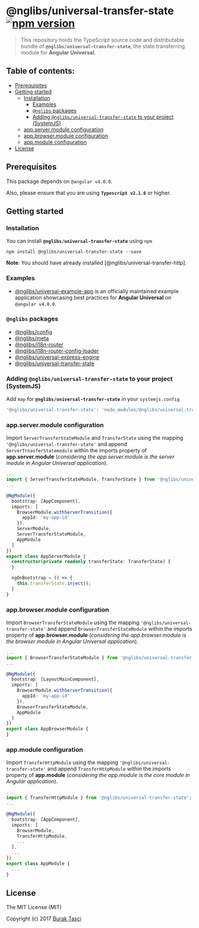 # @nglibs/universal-transfer-state [![npm version](https://badge.fury.io/js/%40nglibs%2Funiversal-express-engine.svg)](https://www.npmjs.com/package/@nglibs/universal-transfer-state)

> This repository holds the TypeScript source code and distributable bundle of **`@nglibs/universal-transfer-state`**, the state transferring module for **Angular Universal**.

## Table of contents:
- [Prerequisites](#prerequisites)
- [Getting started](#getting-started)
  - [Installation](#installation)
	- [Examples](#examples)
	- [`@nglibs` packages](#nglibs-packages)
	- [Adding `@nglibs/universal-transfer-state` to your project (SystemJS)](#adding-nglibsconfig-to-your-project-systemjs)
  - [app.server.module configuration](#appservermodule-configuration)
  - [app.browser.module configuration](#appbrowsermodule-configuration)
  - [app.module configuration](#appmodule-configuration)
- [License](#license)

## Prerequisites
This package depends on `@angular v4.0.0`.

Also, please ensure that you are using **`Typescript v2.1.6`** or higher.

## Getting started
### Installation
You can install **`@nglibs/universal-transfer-state`** using `npm`
```
npm install @nglibs/universal-transfer-state --save
```

**Note**: You should have already installed [@nglibs/universal-transfer-http].

### Examples
- [@nglibs/universal-example-app] is an officially maintained example application showcasing best practices for **Angular Universal** on `@angular v4.0.0`.

### `@nglibs` packages

- [@nglibs/config]
- [@nglibs/meta]
- [@nglibs/i18n-router]
- [@nglibs/i18n-router-config-loader]
- [@nglibs/universal-express-engine]
- [@nglibs/universal-transfer-state]

### Adding `@nglibs/universal-transfer-state` to your project (SystemJS)
Add `map` for **`@nglibs/universal-transfer-state`** in your `systemjs.config`
```javascript
'@nglibs/universal-transfer-state': 'node_modules/@nglibs/universal-transfer-state/bundles/config.umd.min.js'
```

### app.server.module configuration
Import `ServerTransferStateModule` and `TransferState` using the mapping `'@nglibs/universal-transfer-state'` and append `ServerTrnasferStatemodule` within the imports property of **app.server.module** (*considering the app.server.module is the server module in Angular Universal application*).

```TypeScript
...
import { ServerTransferStateModule, TransferState } from '@nglibs/universal-transfer-state';
...

@NgModule({
  bootstrap: [AppComponent],
  imports: [
    BrowserModule.withServerTransition({
      appId: 'my-app-id'
    }),
    ServerModule,
    ServerTransferStateModule,
    AppModule
  ]
})
export class AppServerModule {
  constructor(private readonly transferState: TransferState) {
  }

  ngOnBootstrap = () => {
    this.transferState.inject();
  }
}
```

### app.browser.module configuration
Import `BrowserTransferStateModule` using the mapping `'@nglibs/universal-transfer-state'` and append `BrowserTransferStateModule` within the imports property of **app.browser.module** (*considering the app.browser.module is the browser module in Angular Universal application*).

```TypeScript
...
import { BrowserTransferStateModule } from '@nglibs/universal-transfer-state';
...

@NgModule({
  bootstrap: [LayoutMainComponent],
  imports: [
    BrowserModule.withServerTransition({
      appId: 'my-app-id'
    }),
    BrowserTransferStateModule,
    AppModule
  ]
})
export class AppBrowserModule {
}
```

### app.module configuration
Import `TransferHttpModule` using the mapping `'@nglibs/universal-transfer-state'` and append `TransferHttpModule` within the imports property of **app.module** (*considering the app.module is the core module in Angular application*).

```TypeScript
...
import { TransferHttpModule } from '@nglibs/universal-transfer-state';
...

@NgModule({
  bootstrap: [AppComponent],
  imports: [
    BrowserModule,
    TransferHttpModule,
    ...
  ],
  ...
})
export class AppModule {
  ...
}
```

## License
The MIT License (MIT)

Copyright (c) 2017 [Burak Tasci]

[@nglibs]: https://github.com/nglibs
[@nglibs/universal-example-app]: https://github.com/nglibs/universal-example-app
[@nglibs/config]: https://github.com/nglibs/config
[@nglibs/meta]: https://github.com/nglibs/meta
[@nglibs/i18n-router]: https://github.com/nglibs/i18n-router
[@nglibs/i18n-router-config-loader]: https://github.com/nglibs/i18n-router-config-loader
[@nglibs/universal-express-engine]: https://github.com/nglibs/universal-express-engine
[@nglibs/universal-transfer-state]: https://github.com/nglibs/universal-transfer-state
[forRoot]: https://angular.io/docs/ts/latest/guide/ngmodule.html#!#core-for-root
[AoT compilation]: https://angular.io/docs/ts/latest/cookbook/aot-compiler.html
[Burak Tasci]: http://www.buraktasci.com
